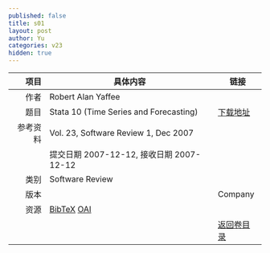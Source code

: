 ```yaml
---
published: false
title: s01
layout: post
author: Yu
categories: v23
hidden: true
---
```


| 项目 | 具体内容 | 链接 |
|---:|---|---|
| 作者 | Robert Alan Yaffee| |
| 题目 |Stata 10 (Time Series and Forecasting) | [下载地址](http://www.jstatsoft.org//v23/s01/paper) |
| 参考资料 |Vol. 23, Software Review 1, Dec 2007 | |
| | 提交日期 2007-12-12, 接收日期 2007-12-12| | 
| 类别 | Software Review| |
| 版本 || Company || 论文 | Stata 10 (Time Series and Forecasting)  (application/pdf, 408.3 KB)| [下载地址](http://www.jstatsoft.org//v23/s01/paper) |
| 资源 | [BibTeX](http://www.jstatsoft.org//v23/s01/bibtex) [OAI](http://www.jstatsoft.org//oai?verb=GetRecord&identifier=oai.jstatsoft/v23/s01&prefix=oai_dc)| |
| |  | [返回卷目录]({{site.baseurl}}/volume/v23.html) |